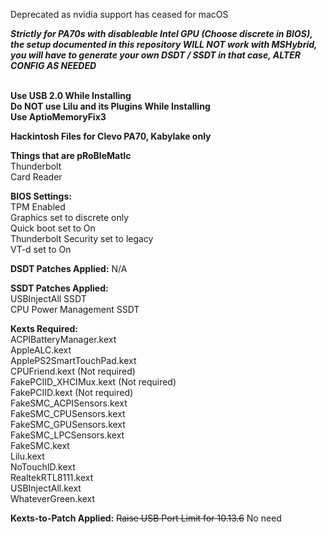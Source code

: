 Deprecated as nvidia support has ceased for macOS

***Strictly for PA70s with disableable Intel GPU (Choose discrete in BIOS), the setup documented in this repository WILL NOT work with *MSHybrid*, you will have to generate your own DSDT / SSDT in that case, ALTER CONFIG AS NEEDED***


<br>**Use USB 2.0 While Installing**
<br>**Do NOT use Lilu and its Plugins While Installing**
<br>**Use AptioMemoryFix3**

**Hackintosh Files for Clevo PA70, Kabylake only**

**Things that are pRoBleMatIc**
<br>Thunderbolt
<br>Card Reader</br>


**BIOS Settings:**
<br>TPM Enabled
<br>Graphics set to discrete only
<br>Quick boot set to On
<br>Thunderbolt Security set to legacy
<br>VT-d set to On</br>

**DSDT Patches Applied:**
N/A

**SSDT Patches Applied:**
<br>USBInjectAll SSDT
<br>CPU Power Management SSDT</br>

**Kexts Required:**
<br>ACPIBatteryManager.kext
<br>AppleALC.kext
<br>ApplePS2SmartTouchPad.kext
<br>CPUFriend.kext (Not required)
<br>FakePCIID_XHCIMux.kext (Not required)
<br>FakePCIID.kext (Not required)
<br>FakeSMC_ACPISensors.kext
<br>FakeSMC_CPUSensors.kext
<br>FakeSMC_GPUSensors.kext
<br>FakeSMC_LPCSensors.kext
<br>FakeSMC.kext
<br>Lilu.kext
<br>NoTouchID.kext
<br>RealtekRTL8111.kext
<br>USBInjectAll.kext
<br>WhateverGreen.kext</br>

**Kexts-to-Patch Applied:**
~~Raise USB Port Limit for 10.13.6~~ No need
